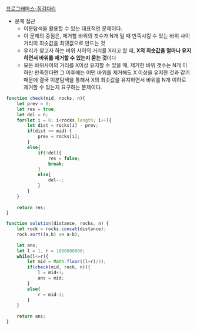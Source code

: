 [프로그래머스-징검다리](https://programmers.co.kr/learn/courses/30/lessons/43236?language=javascript)

- 문제 접근
    - 이분탐색을 활용할 수 있는 대표적인 문제이다.
    - 이 문제의 중점은, 제거할 바위의 갯수가 N개 일 때 만족시킬 수 있는 바위 사이거리의 최솟값을 최댓값으로 만드는 것
    - 우리가 찾고자 하는 바위 사이의 거리를 X라고 할 때, **X의 최솟값을 얼마나 유지하면서 바위를 제거할 수 있는지 묻는 것**이다
    - 모든 바위사이의 거리를 X이상 유지할 수 있을 때, 제거한 바위 갯수는 N개 이하만 만족한다면 그 이후에는 어떤 바위를 제거해도 X 이상을 유지한 것과 같기 때문에 결국 이분탐색을 통해서 X의 최솟값을 유지하면서 바위를 N개 이하로 제거할 수 있는지 요구하는 문제이다.

```javascript
function check(mid, rocks, n){
    let prev = 0;
    let res = true;
    let del = n;
    for(let i = 0; i<rocks.length; i++){
        let dist = rocks[i] - prev;
        if(dist >= mid) {
            prev = rocks[i];
        }
        else{
            if(!del){
                res = false;
                break;
            }
            else{
                del--;
            }
        }
    }
    
    return res;
}

function solution(distance, rocks, n) {
    let rock = rocks.concat(distance);
    rock.sort((a,b) => a-b);
    
    let ans;
    let l = 1, r = 1000000000;
    while(l<=r){
        let mid = Math.floor((l+r)/2);
        if(check(mid, rock, n)){
            l = mid+1;
            ans = mid;
        }
        else{
            r = mid-1;
        }
    }
    
    return ans;
}

```